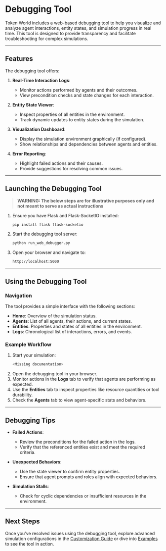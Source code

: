 # Debugging Tool

Token World includes a web-based debugging tool to help you visualize and analyze agent interactions, entity states, and simulation progress in real time. This tool is designed to provide transparency and facilitate troubleshooting for complex simulations.

---

## Features

The debugging tool offers:
1. **Real-Time Interaction Logs**:
   - Monitor actions performed by agents and their outcomes.
   - View precondition checks and state changes for each interaction.

2. **Entity State Viewer**:
   - Inspect properties of all entities in the environment.
   - Track dynamic updates to entity states during the simulation.

3. **Visualization Dashboard**:
   - Display the simulation environment graphically (if configured).
   - Show relationships and dependencies between agents and entities.

4. **Error Reporting**:
   - Highlight failed actions and their causes.
   - Provide suggestions for resolving common issues.

---

## Launching the Debugging Tool
> **WARNING: The below steps are for illustrative purposes only and not meant to serve as actual instructions**

1. Ensure you have Flask and Flask-SocketIO installed:
   ```bash
   pip install flask flask-socketio
   ```

2. Start the debugging tool server:
   ```bash
   python run_web_debugger.py
   ```

3. Open your browser and navigate to:
   ```
   http://localhost:5000
   ```

---

## Using the Debugging Tool

### Navigation

The tool provides a simple interface with the following sections:
- **Home**: Overview of the simulation status.
- **Agents**: List of all agents, their actions, and current states.
- **Entities**: Properties and states of all entities in the environment.
- **Logs**: Chronological list of interactions, errors, and events.

### Example Workflow

1. Start your simulation:
   ```bash
   <Missing documentation>
   ```
2. Open the debugging tool in your browser.
3. Monitor actions in the **Logs** tab to verify that agents are performing as expected.
4. Use the **Entities** tab to inspect properties like resource quantities or tool durability.
5. Check the **Agents** tab to view agent-specific stats and behaviors.

---

## Debugging Tips

- **Failed Actions**:
  - Review the preconditions for the failed action in the logs.
  - Verify that the referenced entities exist and meet the required criteria.

- **Unexpected Behaviors**:
  - Use the state viewer to confirm entity properties.
  - Ensure that agent prompts and roles align with expected behaviors.

- **Simulation Stalls**:
  - Check for cyclic dependencies or insufficient resources in the environment.

---

## Next Steps

Once you’ve resolved issues using the debugging tool, explore advanced simulation configurations in the [Customization Guide](customization.md) or dive into [Examples](examples/small_town.md) to see the tool in action.
